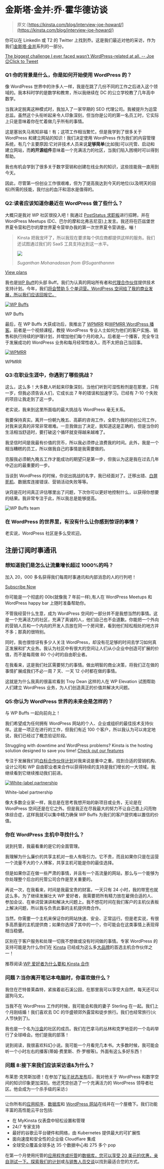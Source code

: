 # 金斯塔·金并:乔·霍华德访谈

> 原文:[https://kinsta.com/blog/interview-joe-howard/](https://kinsta.com/blog/interview-joe-howard/)

你可以在 LinkedIn 或 T2 的 Twitter 上找到乔。这是我们最近对他的采访，作为我们[金斯塔·金并](https://kinsta.com/?post_type=post&s=kingpin)系列的一部分。

[The biggest challenge I ever faced wasn’t WordPress-related at all. -- Joe 😉Click to Tweet](https://twitter.com/intent/tweet?url=https%3A%2F%2Fkinsta.com%2Fblog%2Finterview-joe-howard%2F&via=kinsta&text=The+biggest+challenge+I+ever+faced+wasn%E2%80%99t+WordPress-related+at+all.+--+Joe+%F0%9F%98%89&hashtags=WordPress%2Cbusiness)

### Q1:你的背景是什么，你是如何开始使用 WordPress 的？

像 WordPress 世界中的许多人一样，我是在跳了几份不同的工作之后进入这个领域的。我本科时学的是数学和教育，所以我继续在 DC 的公立学校教了几年高中数学。

当我决定脱离这种模式时，我加入了一家早期的 SEO 代理公司。我被提升为运营总监。虽然这个头衔听起来令人印象深刻，但当你是公司的第一名员工时，它实际上只是意味着你在忙着做几乎所有的事情。

这是塞翁失马焉知非福！有；这项工作相当繁忙。但是我学到了很多关于 WordPress 和建立网站的知识！我们决定使用 WordPress 作为我们的内容管理系统，有几个主要原因:它对非技术人员来说**足够简单**(比如我)可以托管、启动和建立网站，而**的开源组件**意味着一个充满活力的社区，当我们陷入困境时可以得到帮助。

我也有机会学到了很多关于数字营销和创建在线业务的知识，这些技能我一直用到今天。

因此，尽管第一份创业工作很艰难，但为了提高我达到今天的地位(以及明天的目标)所需的技能，我付出的血汗和泪水是值得的。

### Q2:读者应该知道你最近在 WordPress 做了些什么？

大概只是我对 WP 社区很投入吧！我通过 [PostStatus 求职板](https://poststatus.com/job/wp-buffs-remote-1899-customer-happiness-buff/)进行招聘，并在 WordPress Meetups (DC、巴尔的摩和北弗吉尼亚)上发言。我还将在匹兹堡世界夏令营和巴尔的摩世界夏令营举办我的第一次世界夏令营讲座。嘣！

<link rel="stylesheet" href="https://kinsta.com/wp-content/themes/kinsta/dist/components/ctas/cta-mini.css?ver=2e932b8aba3918bfb818">



> Kinsta 把我宠坏了，所以我现在要求每个供应商都提供这样的服务。我们还试图通过我们的 SaaS 工具支持达到这一水平。
> 
> <footer class="wp-block-kinsta-client-quote__footer">
> 
> ![](img/60f15faa5735bd2437bf9dada5ee9192.png)
> 
> <cite class="wp-block-kinsta-client-quote__cite">Suganthan Mohanadasan from @Suganthanmn</cite></footer>

[View plans](https://kinsta.com/plans/)

我也是[WP Buff](https://wpbuffs.com/)的头部 Buff。我们为认真的网站所有者和[代理合作伙伴](https://kinsta.com/blog/wordpress-agency/)提供技术支持计划。今年，我们[将会赞助 5 个单词营。WordPress 空间给了我的商业发展，所以我们应该回报它。](https://2017.dc.wordcamp.org/sponsors/)

[![WP Buffs](img/1469d2254ab54e2974463f8349a6e0af.png)](https://wpbuffs.com/)

WP Buffs



最后，在 WP Buffs 大获成功后，我推出了 [WPMRR](https://wpmrr.com/) 和[WPMRR WordPress 播客](https://wpmrr.com/podcast/)。前者是一个视频课程，教授 WordPress 专业人士如何为他们的客户实施、销售和执行持续的护理计划，并增加他们每个月的收入。后者是一个播客，完全专注于发展成功的 WordPress 业务和每月经常性收入，而不太把自己当回事。

[![WPMRR](img/2a8171c3721946f3d648b131798abe87.png)](https://wpmrr.com/)

WPMRR



### Q3:在职业生涯中，你遇到了哪些挑战？

这么，这么多！大多数人听起来印象深刻，当他们听到可湿性粉剂是在那里，只有一岁，但我必须告诉人们，它成长出 7 年的错误和加速学习。已经有 7-10 个失败的项目让我走到了这一步。

老实说，我来到这里所面临的最大挑战与 WordPress 毫无关系。

我要保持真实。离开一份朝九晚五、高薪的咨询工作，全职为我的初创公司工作，对我来说真的非常非常艰难。一旦我做出了决定，我知道这是正确的，但是当你的生活相当舒适时，要打破这个循环就变得越来越难了。

我坚信时间是我最有价值的货币，所以我必须停止浪费我的时间。此外，我是一个相当糟糕的员工，所以做我自己的事情是我需要做的。

克服我必须朝九晚五工作才能成功的期望只是第一步，但我认为这是我在过去几年中迈出的最重要的一步。

当谈到 WordPress 的时候，你说出挑战的名字，我已经面对了。迁移出错、[白屏死机](https://kinsta.com/blog/wordpress-white-screen-of-death/)、数据库连接错误、营销活动失败等等。

诀窍是花时间真正评估哪里出了问题，下次你可以更好地控制什么，以获得你想要的结果。我非常专注于此，所以我总是能够提高。

![WP Buffs team](img/91a064e8b565d47331a49d6120ae40d2.png)

### 在 WordPress 的世界里，有没有什么让你感到惊讶的事情？

老实说，WordPress 社区是多么受欢迎。

 ## 注册订阅时事通讯



### 想知道我们是怎么让流量增长超过 1000%的吗？

加入 20，000 多名获得我们每周时事通讯和内部消息的人的行列吧！

[Subscribe Now](#newsletter)

你可能是一个彻底的 00b(就像我 7 年前一样),有人在 WordPress Meetups 和 WordPress happy bar 上随时准备帮助你。

不管我经营什么生意，成为 WordPress 空间的一部分并不是我想当然的事情。这是一个充满活力的社区，充满了真诚的人，他们自己也不会道歉。你能把一个外向的营销人员和一个内向的开发人员放在同一个房间里，看到他们轻松相处的地方并不多；那真的很特别。

同时，我也很惊讶有多少人关注 WordPress，却没有花足够的时间去学习如何真正发展和扩大业务。我认为社区中有很大的空间让人们从小企业中创造可扩展的价值，而不是每周做 80 个小时的自由职业者。

在我看来，这是我们社区需要努力的事情。做出明智的商业决策，将我们正在做的事情扩展成我们不必一周 7 天、一天 12 小时都在做的事情。

这就是为什么我真的很喜欢看到 Troy Dean 这样的人在 WP Elevation 试图帮助人们建立 WordPress 业务，为人们创造真正的价值并解决大问题。

### Q5:你认为 WordPress 世界的未来会是怎样的？

与 WP Buffs 一起向前向上！

我们希望成为任何拥有 WordPress 网站的个人、企业或组织的最佳技术支持伙伴。这是一项正在进行的工作，但我们有近 100 个客户，所以我认为可以肯定地说，我们已经过了概念验证阶段。

Struggling with downtime and WordPress problems? Kinsta is the hosting solution designed to save you time! [Check out our features](https://kinsta.com/features/)

专注于发展我们的[白标合作伙伴计划](https://wpbuffs.com/partnerships/)对我来说是重中之重。找到合适的营销机构、设计公司和 WP 自由职业者来合作以获得持续的支持是我们增长的一大领域，我继续看到它继续推动我们前进。

[![White-label partnership](img/18f4f1b9775a3762f8f721056449050f.png)](https://wpbuffs.com/partnerships/)

White-label partnership



像大多数企业家一样，我总是在思考我想开始的新项目或业务，无论是在 WordPress 空间还是在它之外。但是我正在尽我最大的努力不让自己患上闪亮物体综合症，这样我就可以集中精力确保 WP Buffs 为我们的客户提供难以置信的价值。

### 你在 WordPress 主机中寻找什么？

说到托管，我最看重的是它的全面管理。

我理解为什么廉价的共享主机对一些人有吸引力。它不贵，而且如果你只是在运营一个流量不大的个人博客，共享主机可能是你的最佳选择。

但是如果你正在做一些严肃的事情，并且有一个高流量的网站，那么与一个能够为你处理整个后台的托管公司合作是至关重要的。

再说一次，在我看来，时间是我最宝贵的财富。一天只有 24 小时，我的带宽也就这么多。为了继续发展壮大 WP 爱好者，我需要把所有精力放在雇佣合适的人、参加会议、在单词营演讲和解决大问题上。我不想花时间在我们客户的主机仪表板上解决问题，所以我与负责此事的主机提供商合作。

当然，你需要一个主机来保证你的网站快速、安全、正常运行。但是老实说，有很多高质量的主机提供商；如果你选择了其中的一个，你可能会在这类事情上表现得相当稳健。

区别在于客户服务和处理一切我不想做或没有时间做的事情。专家 WordPress 的支持可能是为什么你们在 [Kinsta](https://kinsta.com/plans/) 已经成为这么多[大品牌](https://kinsta.com/why-us/)的首选主机合作伙伴之一！

推荐阅读:[WP 爱好者为什么要和 Kinsta 合作](https://kinsta.com/clients/wp-buffs/)

### 问题 7:当你离开笔记本电脑时，你喜欢做什么？

我住在芒特普莱森特，紧挨着岩石溪公园，在那里我可以享受大自然，每天还可以遛狗马文。

当我不在 WordPress 工作的时候，我可能会和我的妻子 Sterling 在一起。我们上个月刚结婚！我们喜欢去 DC 的华盛顿郊外露营和徒步旅行。我们也经常旅行(火人节快到了)。

我也是一个名为[沙盒](http://sandbox.is/)的社区的成员。我们在巴拿马的丛林和克罗地亚的一个岛屿举行了全球峰会。他们是我的部落！

说到阅读，我很喜欢科幻小说。我可能一个月看完几本书。大多数时候，我可能会听一个小时左右的播客(蒂姆·费里斯、乔·罗根等)。外面有这么多好东西！

### 问题 8:接下来我们应该采访谁&为什么？

布莱恩·克劳斯加德！在参加了[帖子状态发布](https://poststatus.com/publish/)后，我对他关于 WordPress 和数字空间的知识印象更加深刻。他还凭空创造了一个充满活力的 WordPress 领导者社区。他会成为一个杀手级的采访:)

* * *

让你所有的[应用程序](https://kinsta.com/application-hosting/)、[数据库](https://kinsta.com/database-hosting/)和 [WordPress 网站](https://kinsta.com/wordpress-hosting/)在线并在一个屋檐下。我们功能丰富的高性能云平台包括:

*   在 MyKinsta 仪表盘中轻松设置和管理
*   24/7 专家支持
*   最好的谷歌云平台硬件和网络，由 Kubernetes 提供最大的可扩展性
*   面向速度和安全性的企业级 Cloudflare 集成
*   全球受众覆盖全球多达 35 个数据中心和 275 多个 pop

在第一个月使用托管的[应用程序或托管](https://kinsta.com/application-hosting/)的[数据库，您可以享受 20 美元的优惠，亲自测试一下。探索我们的](https://kinsta.com/database-hosting/)[计划](https://kinsta.com/plans/)或[与销售人员交谈](https://kinsta.com/contact-us/)以找到最适合您的方式。